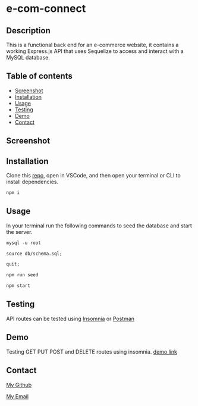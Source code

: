 # e-com-connect

## Description
This is a functional back end for an e-commerce website, it contains a working Express.js API that uses Sequelize to access and interact with a MySQL database. 

## Table of contents
- [Screenshot](#Screenshot)
- [Installation](#Installation)
- [Usage](#Usage)
- [Testing](#Testing)
- [Demo](#Demo)
- [Contact](#Contact)

## Screenshot

## Installation
Clone this [repo](https://github.com/FixieGemini/e-com-connect.git), open in VSCode, and then open your terminal or CLI to install dependencies.
```md
npm i
```

## Usage
In your terminal run the following commands to seed the database and start the server.
```md
mysql -u root
```
```md
source db/schema.sql;
```
```md
quit;
```
```md
npm run seed
```
```md
npm start
```

## Testing
API routes can be tested using [Insomnia](https://insomnia.rest/) or [Postman](https://www.postman.com/)

## Demo
Testing GET PUT POST and DELETE routes using insomnia.
[demo link](https://drive.google.com/file/d/15_XSV9y4DwepUI8-PcgAJLJFBaadwaKW/view)

## Contact
[My Github](https://github.com/FixieGemini)

[My Email](yariel.crespo@gmail.com)